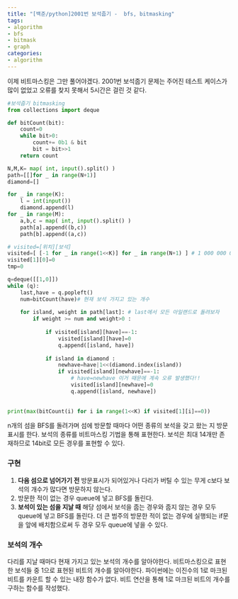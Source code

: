 ```yaml
---
title: "[백준/python]2001번 보석줍기 -  bfs, bitmasking"
tags:
- algorithm
- bfs
- bitmask
- graph
categories:
- algorithm
---
```


이제 비트마스킹은 그만 풀어야겠다. 2001번 보석줍기 문제는 주어진 테스트 케이스가 많이 없었고 오류를 찾지 못해서 5시간은 걸린 것 같다. 

```python
#보석줍기 bitmasking
from collections import deque

def bitCount(bit):
    count=0
    while bit>0:
        count+= 0b1 & bit
        bit = bit>>1
    return count

N,M,K= map( int, input().split() )
path=[[]for _ in range(N+1)]
diamond=[]

for _ in range(K):
    l = int(input())
    diamond.append(l)
for _ in range(M):
    a,b,c = map( int, input().split() )
    path[a].append((b,c))
    path[b].append((a,c))

# visited=[위치][보석]
visited=[ [-1 for _ in range(1<<K)] for _ in range(N+1) ] # 1 000 000 000 000 00
visited[1][0]=0
tmp=0

q=deque([[1,0]])
while (q):
    last,have = q.popleft()
    num=bitCount(have)# 현재 보석 가지고 있는 개수
  
    for island, weight in path[last]: # last에서 모든 아일랜드로 돌려보자
        if weight >= num and weight>0 : 
                    
            if visited[island][have]==-1:
                visited[island][have]=0
                q.append([island, have])
                
            if island in diamond :
                newhave=have|1<<(diamond.index(island))
                if visited[island][newhave]==-1:           
                    # have=newhave 이거 때문에 계속 오류 발생했다!!
                    visited[island][newhave]=0
                    q.append([island, newhave])
            
            
print(max(bitCount(i) for i in range(1<<K) if visited[1][i]==0))
```

n개의 섬을 BFS를 돌려가며 섬에 방문할 때마다 어떤 종류의 보석을 갖고 왔는 지 방문표시를 한다. 
보석의 종류를 비트마스킹 기법을 통해 표현한다. 보석은 최대 14개만 존재하므로 14bit로 모든 경우를 표현할 수 있다.

### 구현

1. **다음 섬으로 넘어가기 전** 방문표시가 되어있거나 다리가 버틸 수 있는 무게 c보다 보석의 개수가 많다면 방문하지 않는다.
2. 방문한 적이 없는 경우 queue에 넣고 BFS를 돌린다.
3. **보석이 있는 섬을 지날 때** 해당 섬에서 보석을 줍는 경우와 줍지 않는 경우 모두 queue에 넣고 BFS를 돌린다. 더 큰 범주의 방문한 적이 없는 경우에 실행되는 if문을 앞에 배치함으로써 두 경우 모두 queue에 넣을 수 있다. 

### 보석의 개수

다리를 지날 때마다 현재 가지고 있는 보석의 개수를 알아야한다. 비트마스킹으로 표현한 보석들 중 1으로 표현된 비트의 개수를 알아야한다. 파이썬에는 이진수의 1로 마크된 비트를 카운트 할 수 있는 내장 함수가 없다. 비트 연산을 통해 1로 마크된 비트의 개수를 구하는 함수를 작성했다.
